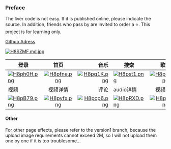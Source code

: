 ### Preface

The liver code is not easy. If it is published online, please indicate the source. In addition, friends who pass by are invited to order a :star:. This project is for learning only.



[Github Adress](https://github.com/ay192018/v3netease)

[![H8SZMF.md.jpg](https://s4.ax1x.com/2022/02/09/H8SZMF.md.jpg)](https://imgtu.com/i/H8SZMF)






登录|首页|音乐|搜索|歌单|mv
--|:--:|--:|--|:--:|--:
[![H8ph0H.png](https://s4.ax1x.com/2022/02/09/H8ph0H.png)](https://imgtu.com/i/H8ph0H)|[![H8pfne.png](https://s4.ax1x.com/2022/02/09/H8pfne.png)](https://imgtu.com/i/H8pfne)|[![H8pg1K.png](https://s4.ax1x.com/2022/02/09/H8pg1K.png)](https://imgtu.com/i/H8pg1K)|[![H8pst1.png](https://s4.ax1x.com/2022/02/09/H8pst1.png)](https://imgtu.com/i/H8pst1)|[![H8p26O.png](https://s4.ax1x.com/2022/02/09/H8p26O.png)](https://imgtu.com/i/H8p26O)|[![H8pwm4.png](https://s4.ax1x.com/2022/02/09/H8pwm4.png)](https://imgtu.com/i/H8pwm4)
|视频|视频详情|评论|audio详情|视频评论|歌单详情
[![H8pB79.png](https://s4.ax1x.com/2022/02/09/H8pB79.png)](https://imgtu.com/i/H8pB79)|[![H8pyfx.png](https://s4.ax1x.com/2022/02/09/H8pyfx.png)](https://imgtu.com/i/H8pyfx)|[![H8pcp6.png](https://s4.ax1x.com/2022/02/09/H8pcp6.png)](https://imgtu.com/i/H8pcp6)|[![H8pRXD.png](https://s4.ax1x.com/2022/02/09/H8pRXD.png)](https://imgtu.com/i/H8pRXD)|[![H8paXF.png](https://s4.ax1x.com/2022/02/09/H8paXF.png)](https://imgtu.com/i/H8paXF)|[![H8pU6U.png](https://s4.ax1x.com/2022/02/09/H8pU6U.png)](https://imgtu.com/i/H8pU6U)


















#### Other

For other page effects, please refer to the version1 branch, because the upload image requirements cannot exceed 2M, so I will not upload them one by one if it is too troublesome...
